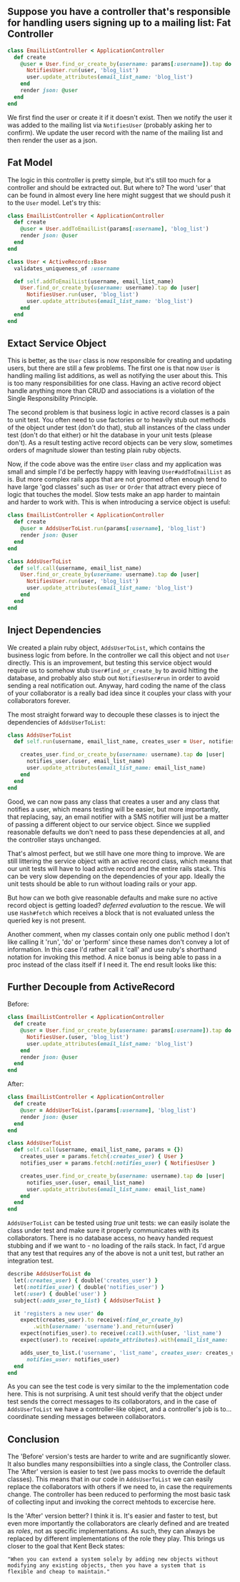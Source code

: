 Suppose you have a controller that's responsible for handling users signing up to a mailing list:
Fat Controller
--------------

```ruby
class EmailListController < ApplicationController
  def create
    @user = User.find_or_create_by(username: params[:username]).tap do |user|
      NotifiesUser.run(user, 'blog_list')
      user.update_attributes(email_list_name: 'blog_list')
    end
    render json: @user
  end
end

```
We first find the user or create it if it doesn't exist. Then we notify the user it was added to the mailing list via ```NotifiesUser``` (probably asking her to confirm). We update the user record with the name of the mailing list and then render the user as a json.

Fat Model
--------------
The logic in this controller is pretty simple, but it's still too much for a controller and should be extracted out. But where to? The word 'user' that can be found in almost every line here might suggest that we should push it to the ```User``` model. Let's try this:

```ruby
class EmailListController < ApplicationController
  def create
    @user = User.addToEmailList(params[:username], 'blog_list')
    render json: @user
  end
end

```
```ruby
class User < ActiveRecord::Base
  validates_uniqueness_of :username

  def self.addToEmailList(username, email_list_name)
  	User.find_or_create_by(username: username).tap do |user|
      NotifiesUser.run(user, 'blog_list')
      user.update_attributes(email_list_name: 'blog_list')
    end
  end
end
```
Extact Service Object
--------------
This is better, as the ```User``` class is now responsible for creating and updating users, but there are still a few problems. The first one is that now ```User``` is handling mailing list additions, as well as notifying the user about this. This is too many responsibilities for one class. Having an active record object handle anything more than CRUD and associations is a violation of the Single Responsibility Principle.

The second problem is that business logic in active record classes is a pain to unit test. You often need to use factories or to heavily stub out methods of the object under test (don't do that), stub all instances of the class under test (don't do that either) or hit the database in your unit tests (please don't). As a result testing active record objects can be very slow, sometimes orders of magnitude slower than testing plain ruby objects.

Now, if the code above was the entire ```User``` class and my application was small and simple I'd be perfectly happy with leaving ```User#addToEmailList``` as is. But more complex rails apps that are not groomed often enough tend to have large 'god classes' such as ```User``` or ```Order``` that attract every piece of logic that touches the model. Slow tests make an app harder to maintain and harder to work with. This is when introducing a service object is useful:

```ruby
class EmailListController < ApplicationController
  def create
    @user = AddsUserToList.run(params[:username], 'blog_list')
    render json: @user
  end
end
```
```ruby
class AddsUserToList
  def self.call(username, email_list_name)
    User.find_or_create_by(username: username).tap do |user|
      NotifiesUser.run(user, 'blog_list')
      user.update_attributes(email_list_name: 'blog_list')
    end
  end
end
```
Inject Dependencies
--------------

We created a plain ruby object, ```AddsUserToList```, which contains the business logic from before. In the controller we call this object and not ```User``` directly.
This is an improvement, but testing this service object would require us to somehow stub ```User#find_or_create_by``` to avoid hitting the database, and probably also stub out ```NotifiesUser#run``` in order to avoid sending a real notification out. Anyway, hard coding the name of the class of your collaborator is a really bad idea since it couples your class with your collaborators forever.

The most straight forward way to decouple these classes is to inject the dependencies of ```AddsUserToList```:

```ruby
class AddsUserToList
  def self.run(username, email_list_name, creates_user = User, notifies_user = NotifiesUser)

    creates_user.find_or_create_by(username: username).tap do |user|
      notifies_user.(user, email_list_name)
      user.update_attributes(email_list_name: email_list_name)
    end
  end
end
```
Good, we can now pass any class that creates a user and any class that notifies a user, which means testing will be easier, but more importantly, that replacing, say, an email notifier with a SMS notifier will just be a matter of passing a different object to our service object. Since we supplied reasonable defaults we don't need to pass these dependencies at all, and the controller stays unchanged.

That's almost perfect, but we still have one more thing to improve. We are still littering the service object with an active record class, which means that our unit tests will have to load active record and the entire rails stack. This can be very slow depending on the dependencies of your app. Ideally the unit tests should be able to run without loading rails or your app.

But how can we both give reasonable defaults and make sure no active record object is getting loaded? *deferred evaluation* to the rescue. We will use ```Hash#fetch``` which receives a block that is not evaluated unless the queried key is not present.

Another comment, when my classes contain only one public method I don't like calling it 'run', 'do' or 'perform' since these names don't convey a lot of information. In this case I'd rather call it 'call' and use ruby's shorthand notation for invoking this method. A nice bonus is being able to pass in a proc instead of the class itself if I need it. The end result looks like this:

Further Decouple from ActiveRecord
--------------------------
Before:

```ruby
class EmailListController < ApplicationController
  def create
    @user = User.find_or_create_by(username: params[:username]).tap do |user|
      NotifiesUser.(user, 'blog_list')
      user.update_attributes(email_list_name: 'blog_list')
    end
    render json: @user
  end
end

```
After:

```ruby
class EmailListController < ApplicationController
  def create
    @user = AddsUserToList.(params[:username], 'blog_list')
    render json: @user
  end
end

```
```ruby
class AddsUserToList
  def self.call(username, email_list_name, params = {})
    creates_user = params.fetch(:creates_user) { User }
    notifies_user = params.fetch(:notifies_user) { NotifiesUser }

    creates_user.find_or_create_by(username: username).tap do |user|
      notifies_user.(user, email_list_name)
      user.update_attributes(email_list_name: email_list_name)
    end
  end
end
```

```AddsUserToList``` can be tested using *true* unit tests: we can easily isolate the class under test and make sure it properly communicates with its collaborators. There is no database access, no heavy handed request stubbing and if we want to - no loading of the rails stack. In fact, I'd argue that any test that requires any of the above is not a unit test, but rather an integration test.

```ruby
describe AddsUserToList do
  let(:creates_user) { double('creates_user') }
  let(:notifies_user) { double('notifies_user') }
  let(:user) { double('user') }
  subject(:adds_user_to_list) { AddsUserToList }

  it 'registers a new user' do
    expect(creates_user).to receive(:find_or_create_by)
        .with(username: 'username').and_return(user)
    expect(notifies_user).to receive(:call).with(user, 'list_name')
    expect(user).to receive(:update_attributes).with(email_list_name: 'list_name')

    adds_user_to_list.('username', 'list_name', creates_user: creates_user,
      notifies_user: notifies_user)
  end
end
```

As you can see the test code is very similar to the the implementation code here. This is not surprising. A unit test should verify that the object under test sends the correct messages to its collaborators, and in the case of ```AddsUserToList``` we have a controller-like object, and a controller's job is to... coordinate sending messages between collaborators.

Conclusion
----------

The 'Before' version's tests are harder to write and are sugnificantly slower. It also bundles many responsibiilties into a single class, the Controller class. The 'After' version is easier to test (we pass mocks to override the default classes). This means that in our code in ```AddsUserToList``` we can easily replace the collaborators with others if we need to, in case the requirements change. The controller has been reduced to performing the most basic task of collecting input and invoking the correct mehtods to excercise here.

Is the 'After' version better? I think it is. It's easier and faster to test, but even more importantly the collaborators are clearly defined and are treated as *roles*, not as specific implementations. As such, they can always be replaced by different implementations of the role they play. This brings us closer to the goal that Kent Beck states:
```
"When you can extend a system solely by adding new objects without modifying any existing objects, then you have a system that is flexible and cheap to maintain."
```
